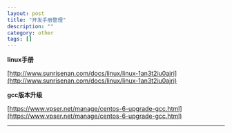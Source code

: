 ```yaml
---
layout: post
title: "开发手册整理"
description: ""
category: other
tags: []
---
```


**linux手册**

[http://www.sunrisenan.com/docs/linux/linux-1an3t2iu0ajri](http://www.sunrisenan.com/docs/linux/linux-1an3t2iu0ajri)

**gcc版本升级**

[https://www.vpser.net/manage/centos-6-upgrade-gcc.html](https://www.vpser.net/manage/centos-6-upgrade-gcc.html)

----
